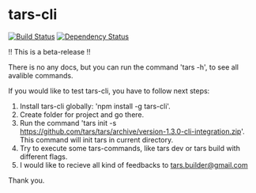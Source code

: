 # tars-cli

[![Build Status](https://travis-ci.org/tars/tars-cli.svg?branch=master)](https://travis-ci.org/tars/tars-cli) [![Dependency Status](https://david-dm.org/tars/tars-cli.svg)](https://david-dm.org/tars/tars-cli)

!! This is a beta-release !!

There is no any docs, but you can run the command 'tars -h', to see all avalible commands.

If you would like to test tars-cli, you have to follow next steps:

1) Install tars-cli globally: 'npm install -g tars-cli'.
2) Create folder for project and go there.
3) Run the command 'tars init -s https://github.com/tars/tars/archive/version-1.3.0-cli-integration.zip'. This command will init tars in current directory.
4) Try to execute some tars-commands, like tars dev or tars build with different flags.
5) I would like to recieve all kind of feedbacks to tars.builder@gmail.com

Thank you.
